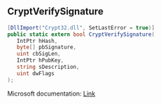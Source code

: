 ## CryptVerifySignature

```csharp
[DllImport("Crypt32.dll", SetLastError = true)]
public static extern bool CryptVerifySignature(
   IntPtr hHash,
   byte[] pbSignature,
   uint cbSigLen,
   IntPtr hPubKey,
   string sDescription,
   uint dwFlags
);
```

Microsoft documentation: [Link](https://learn.microsoft.com/en-us/windows/win32/api/wincrypt/nf-wincrypt-cryptverifysignaturea)
